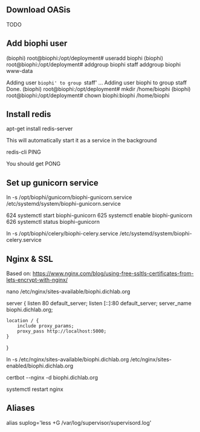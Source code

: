 ## Download OASis

TODO


## Add biophi user

(biophi) root@biophi:/opt/deployment# useradd biophi
(biophi) root@biophi:/opt/deployment# addgroup biophi staff
addgroup biophi www-data

Adding user `biophi' to group `staff' ...
Adding user biophi to group staff
Done.
(biophi) root@biophi:/opt/deployment# mkdir /home/biophi
(biophi) root@biophi:/opt/deployment# chown biophi:biophi /home/biophi

## Install redis

apt-get install redis-server

This will automatically start it as a service in the background

redis-cli PING

You should get PONG

## Set up gunicorn service

ln -s /opt/biophi/gunicorn/biophi-gunicorn.service /etc/systemd/system/biophi-gunicorn.service

  624  systemctl start biophi-gunicorn
  625  systemctl enable biophi-gunicorn
  626  systemctl status biophi-gunicorn

ln -s /opt/biophi/celery/biophi-celery.service /etc/systemd/system/biophi-celery.service


## Nginx & SSL

Based on: https://www.nginx.com/blog/using-free-ssltls-certificates-from-lets-encrypt-with-nginx/

nano /etc/nginx/sites-available/biophi.dichlab.org

server {
    listen 80 default_server;
    listen [::]:80 default_server;
    server_name biophi.dichlab.org;

    location / {
        include proxy_params;
        proxy_pass http://localhost:5000;
    }
}

ln -s /etc/nginx/sites-available/biophi.dichlab.org /etc/nginx/sites-enabled/biophi.dichlab.org

certbot --nginx -d biophi.dichlab.org

systemctl restart nginx

## Aliases

alias suplog='less +G /var/log/supervisor/supervisord.log'
